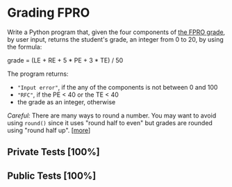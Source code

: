 # Grading FPRO

Write a Python program that, given the four components of [the FPRO grade](https://web.fe.up.pt/~jlopes/doku.php/teach/fpro/sheet#calculation_formula_of_final_grade), by user input, returns the student's grade, an integer from 0 to 20, by using the formula:


grade = (LE + RE + 5 * PE + 3 * TE) / 50


The program returns:


* `"Input error"`, if the any of the components is not between 0 and 100
* `"RFC"`, if the PE < 40 or the TE < 40
* the grade as an integer, otherwise


*Careful:* There are many ways to round a number. You may want to avoid using `round()` since it uses "round half to even" but grades are rounded using "round half up". [[more](https://realpython.com/python-rounding/)]



## Private Tests [100%]

## Public Tests [100%]
